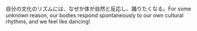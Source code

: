 <tr><td>自分の文化のリズムには、なぜか体が自然と反応し、踊りたくなる。<td><tr><tr><td>For some unknown reason, our bodies respond spontaneously to our own cultural rhythms, and we feel like dancing!<td><tr></table>

